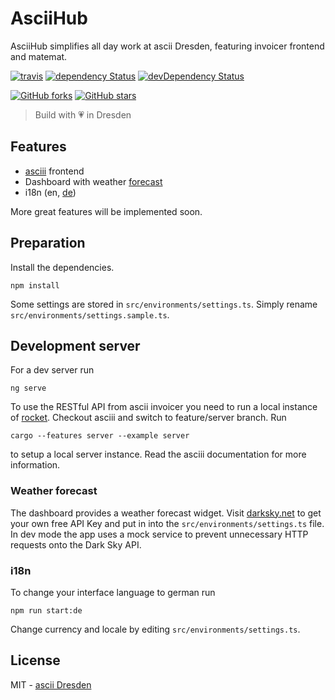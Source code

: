 # AsciiHub

AsciiHub simplifies all day work at ascii Dresden, featuring invoicer frontend and matemat.

[![travis](https://travis-ci.org/ascii-dresden/ascii-hub.svg?branch=master)](https://travis-ci.org/ascii-dresden/ascii-hub/)
[![dependency Status](https://david-dm.org/ascii-dresden/ascii-hub.svg)](https://david-dm.org/ascii-dresden/ascii-hub)
[![devDependency Status](https://david-dm.org/ascii-dresden/ascii-hub/dev-status.svg)](https://david-dm.org/ascii-dresden/ascii-hub?type=dev)

[![GitHub forks](https://img.shields.io/github/forks/ascii-dresden/ascii-hub.svg?style=social&label=Fork)](https://github.com/ascii-dresden/ascii-hub/fork)
[![GitHub stars](https://img.shields.io/github/stars/ascii-dresden/ascii-hub.svg?style=social&label=Star)](https://github.com/ascii-dresden/ascii-hub)

> Build with :heartpulse: in Dresden

## Features

- [asciii](https://github.com/ascii-dresden/asciii) frontend
- Dashboard with weather [forecast](#weather-forecast)
- i18n (en, [de](#i18n))

More great features will be implemented soon.

## Preparation

Install the dependencies.

```
npm install
``` 

Some settings are stored in `src/environments/settings.ts`. Simply rename `src/environments/settings.sample.ts`.

## Development server

For a dev server run

```
ng serve
```

To use the RESTful API from ascii invoicer you need to run a local instance of [rocket](https://github.com/SergioBenitez/Rocket).
Checkout asciii and switch to feature/server branch. Run

```
cargo --features server --example server
```

to setup a local server instance. Read the asciii documentation for more information.

### Weather forecast

The dashboard provides a weather forecast widget. 
Visit [darksky.net](https://darksky.net) to get your own free API Key and put in into the
`src/environments/settings.ts` file. In dev mode the app uses a mock service to prevent 
unnecessary HTTP requests onto the Dark Sky API. 

### i18n

To change your interface language to german run

```
npm run start:de
```

Change currency and locale by editing `src/environments/settings.ts`.

## License

MIT - [ascii Dresden](https://github.com/ascii-dresden)
